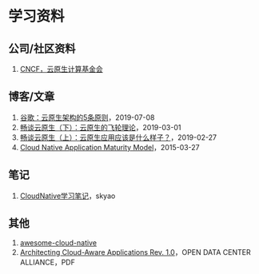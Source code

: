 # 学习资料

## 公司/社区资料

1. [CNCF，云原生计算基金会](https://www.cncf.io/)

## 博客/文章

1. [谷歌：云原生架构的5条原则](https://www.infoq.cn/article/B5Zk1p*8SGk5ZIVk27gv)，2019-07-08
2. [畅谈云原生（下）：云原生的飞轮理论](https://www.infoq.cn/article/HMizcSG_FgcJKGzkE08L)，2019-03-01
3. [畅谈云原生（上）：云原生应用应该是什么样子？](https://www.infoq.cn/article/fA42rfjV*dYGAvRANFqE)，2019-02-27
4. [Cloud Native Application Maturity Model](https://dzone.com/articles/cloud-native-application)，2015-03-27

## 笔记

1. [CloudNative学习笔记](https://skyao.io/learning-cloudnative/)，skyao

## 其他

1. [awesome-cloud-native](https://github.com/rootsongjc/awesome-cloud-native)
2. [Architecting Cloud-Aware Applications Rev. 1.0](http://www.oaca-project.org/wp-content/uploads/2018/07/Architecting-Cloud-Aware-Applications-Best-Practices-Rev-1.0.pdf)，OPEN DATA CENTER ALLIANCE，PDF



